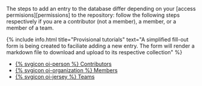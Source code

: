 The steps to add an entry to the database differ depending on your [access permisions][permissions] to the repository: follow the following steps respectively if you are a contributor (not a member), a member, or a member of a team.

{% include info.html title="Provisional tutorials" text="A simplified fill-out form is being created to faciliate adding a new entry. The form will render a markdown file to download and upload to its respective collection" %}


<ul class="nav nav-tabs">
  <li role="presentation" {% if page.tab == "contributors" %} class="active current-tab" {% endif %}><a href="/docs/tutorials/add-entry/contributors/"> {% svgicon oi-person %} Contributors</a></li>
  <li role="presentation" {% if page.tab == "members" %} class="active current-tab" {% endif %}><a href="/docs/tutorials/add-entry/members/">{% svgicon oi-organization %} Members</a></li>
  <li role="presentation" {% if page.tab == "teams" %} class="active current-tab" {% endif %}><a href="/docs/tutorials/add-entry/teams/">{% svgicon oi-jersey %} Teams</a></li>
</ul>

